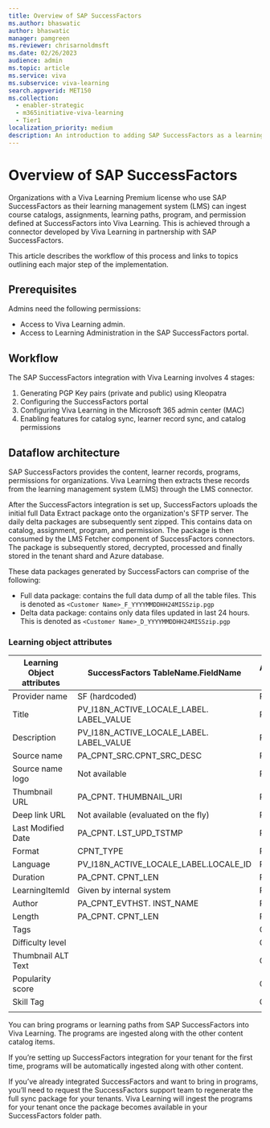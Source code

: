 ```yaml
---
title: Overview of SAP SuccessFactors
ms.author: bhaswatic
author: bhaswatic
manager: pamgreen
ms.reviewer: chrisarnoldmsft
ms.date: 02/26/2023
audience: admin
ms.topic: article
ms.service: viva
ms.subservice: viva-learning
search.appverid: MET150
ms.collection:
  - enabler-strategic
  - m365initiative-viva-learning
  - Tier1
localization_priority: medium
description: An introduction to adding SAP SuccessFactors as a learning content source for Microsoft Viva Learning.
---
```


# Overview of SAP SuccessFactors

Organizations with a Viva Learning Premium license who use SAP SuccessFactors as their learning management system (LMS) can ingest course catalogs, assignments, learning paths, program, and permission defined at SuccessFactors into Viva Learning. 
This is achieved through a connector developed by Viva Learning in partnership with SAP SuccessFactors. 

This article describes the workflow of this process and links to topics outlining each major step of the implementation. 

## Prerequisites 

Admins need the following permissions: 

- Access to Viva Learning admin.
- Access to Learning Administration in the SAP SuccessFactors portal.

## Workflow 

The SAP SuccessFactors integration with Viva Learning involves 4 stages: 

1. Generating PGP Key pairs (private and public) using Kleopatra
2. Configuring the SuccessFactors portal
3. Configuring Viva Learning in the Microsoft 365 admin center (MAC)
4. Enabling features for catalog sync, learner record sync, and catalog permissions

## Dataflow architecture

SAP SuccessFactors provides the content, learner records, programs, permissions for organizations. Viva Learning then extracts these records from the learning management system (LMS) through the LMS connector.

After the SuccessFactors integration is set up, SuccessFactors uploads the initial full Data Extract package onto the organization's SFTP server. The daily delta packages are subsequently sent zipped. 
This contains data on catalog, assignment, program, and permission. The package is then consumed by the LMS Fetcher component of SuccessFactors connectors. The package is subsequently stored, decrypted, processed and finally stored in the tenant shard and Azure database.
 
These data packages generated by SuccessFactors can comprise of the following:
 - Full data package: contains the full data dump of all the table files. This is denoted as `<Customer Name>_F_YYYYMMDDHH24MISSzip.pgp`
 - Delta data package: contains only data files updated in last 24 hours. This is denoted as `<Customer Name>_D_YYYYMMDDHH24MISSzip.pgp`

### Learning object attributes 

|Learning Object attributes | SuccessFactors TableName.FieldName|Attribute type
|-----------|-----------|-----------|
|Provider name | SF (hardcoded) | Required |
|Title | PV_I18N_ACTIVE_LOCALE_LABEL. LABEL_VALUE |Required |
|Description | PV_I18N_ACTIVE_LOCALE_LABEL. LABEL_VALUE | Required |
|Source name | PA_CPNT_SRC.CPNT_SRC_DESC | Required |
|Source name logo | Not available | Required |
|Thumbnail URL | PA_CPNT. THUMBNAIL_URI | Required |
|Deep link URL | Not available (evaluated on the fly) | Required |
|Last Modified Date | PA_CPNT. LST_UPD_TSTMP| Required |
|Format| CPNT_TYPE | Required |
|Language | PV_I18N_ACTIVE_LOCALE_LABEL.LOCALE_ID | Required |
|Duration | PA_CPNT. CPNT_LEN | Required |
|LearningItemId | Given by internal system | Required |
|Author | PA_CPNT_EVTHST. INST_NAME | Required |
|Length	| PA_CPNT. CPNT_LEN |	Required |
|Tags |	 | Optional |
|Difficulty level | | Optional |
|Thumbnail ALT Text | |  Optional |
|Popularity score |  | Optional |
|Skill Tag |  |	Optional |
| |||

You can bring programs or learning paths from SAP SuccessFactors into Viva Learning. The programs are ingested along with the other content catalog items.

If you’re setting up SuccessFactors integration for your tenant for the first time, programs will be automatically ingested along with other content.

If you’ve already integrated SuccessFactors and want to bring in programs, you’ll need to request the SuccessFactors support team to regenerate the full sync package for your tenants. Viva Learning will ingest the programs for your tenant once the package becomes available in your SuccessFactors folder path.
